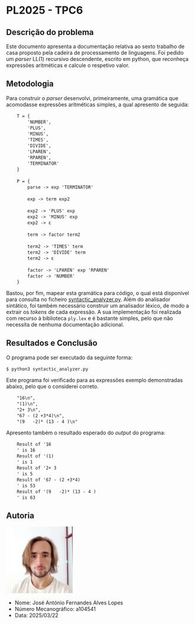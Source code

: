 # PL2025 - TPC6
## Descrição do problema

Este documento apresenta a documentação relativa ao sexto trabalho de casa
proposto pela cadeira de processamento de linguagens. Foi pedido um *parser*
LL(1) recursivo descendente, escrito em python, que reconheça expressões
aritméticas e calcule o respetivo valor.

## Metodologia

Para construir o *parser* desenvolvi, primeiramente, uma gramática que
acomodasse expressões aritméticas simples, a qual apresento de seguida:

```
    T = {
        'NUMBER',
        'PLUS',
        'MINUS',
        'TIMES',
        'DIVIDE',
        'LPAREN',
        'RPAREN',
        'TERMINATOR'
    }

    P = {
        parse -> exp 'TERMINATOR'

        exp -> term exp2

        exp2 -> 'PLUS' exp
        exp2 -> 'MINUS' exp
        exp2 -> ε

        term -> factor term2

        term2 -> 'TIMES' term
        term2 -> 'DIVIDE' term
        term2 -> ε

        factor -> 'LPAREN' exp 'RPAREN'
        factor -> 'NUMBER'
    }
```

Bastou, por fim, mapear esta gramática para código, o qual está disponível para
consulta no ficheiro [syntactic_analyzer.py](syntactic_analyzer.py). Além do
analisador sintático, foi também necessário construir um analisador léxico, de
modo a extrair os *tokens* de cada expressão. A sua implementação foi realizada com
recurso à biblioteca ```ply.lex``` e é bastante simples, pelo que não necessita
de nenhuma documentação adicional.

## Resultados e Conclusão

O programa pode ser executado da seguinte forma:

```
$ python3 syntactic_analyzer.py
```

Este programa foi verificado para as expressões exemplo demonstradas abaixo,
pelo que o considerei correto.

```
    "16\n",
    "(1)\n",
    "2+ 3\n",
    "67 - (2 +3*4)\n",
    "(9   -2)* (13 - 4 )\n"
```

Apresento também o resultado esperado do *output* do programa:

```
    Result of '16
    ' is 16
    Result of '(1)
    ' is 1
    Result of '2+ 3
    ' is 5
    Result of '67 - (2 +3*4)
    ' is 53
    Result of '(9   -2)* (13 - 4 )
    ' is 63
```

## Autoria
![image](../images/a104541.png)

- Nome: José António Fernandes Alves Lopes
- Número Mecanográfico: a104541
- Data: 2025/03/22
